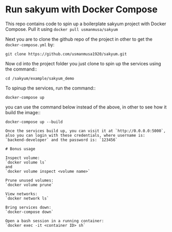 # Run sakyum with Docker Compose

This repo contains code to spin up a boilerplate sakyum project with Docker Compose. Pull it using `docker pull usmanmusa/sakyum`

Next you are to clone the github repo of the project in other to get the `docker-compose.yml` by:

```
git clone https://github.com/usmanmusa1920/sakyum.git
```

Now cd into the project folder you just clone to spin up the services using the command::

```
cd /sakyum/example/sakyum_demo
```

To spinup the services, run the command::

```
docker-compose up
```

you can use the command below instead of the above, in other to see how it build the image::

```
docker-compose up --build

Once the services build up, you can visit it at `http://0.0.0.0:5000`, also you can login with these credentials, where username is: `backend-developer` and the password is: `123456`

# Bonus usage

Inspect volume:
`docker volume ls`
and
`docker volume inspect <volume name>`

Prune unused volumes:
`docker volume prune`

View networks:
`docker network ls`

Bring services down:
`docker-compose down`

Open a bash session in a running container:
`docker exec -it <container ID> sh`
